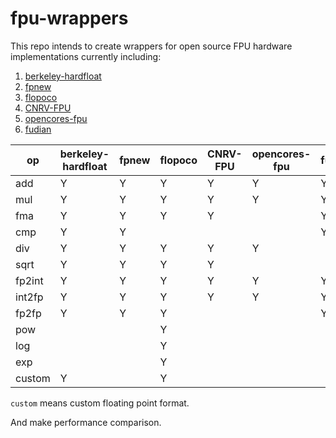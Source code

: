 # fpu-wrappers

This repo intends to create wrappers for open source FPU hardware implementations currently including:

1. [berkeley-hardfloat](https://github.com/ucb-bar/berkeley-hardfloat)
2. [fpnew](https://github.com/pulp-platform/fpnew)
3. [flopoco](http://flopoco.gforge.inria.fr/)
4. [CNRV-FPU](https://github.com/cnrv/CNRV-FPU)
5. [opencores-fpu](https://github.com/jiegec/opencores-fpu)
6. [fudian](https://github.com/OpenXiangShan/fudian)

| op     | berkeley-hardfloat | fpnew | flopoco | CNRV-FPU | opencores-fpu | fudian |
| ------ | ------------------ | ----- | ------- | -------- | ------------- | ------ |
| add    | Y                  | Y     | Y       | Y        | Y             | Y      |
| mul    | Y                  | Y     | Y       | Y        | Y             | Y      |
| fma    | Y                  | Y     | Y       | Y        |               | Y      |
| cmp    | Y                  | Y     |         |          |               | Y      |
| div    | Y                  | Y     | Y       | Y        | Y             |        |
| sqrt   | Y                  | Y     | Y       | Y        |               |        |
| fp2int | Y                  | Y     | Y       | Y        | Y             | Y      |
| int2fp | Y                  | Y     | Y       | Y        | Y             | Y      |
| fp2fp  | Y                  | Y     | Y       |          |               | Y      |
| pow    |                    |       | Y       |          |               |        |
| log    |                    |       | Y       |          |               |        |
| exp    |                    |       | Y       |          |               |        |
| custom | Y                  |       | Y       |          |               |        |

`custom` means custom floating point format.

And make performance comparison.